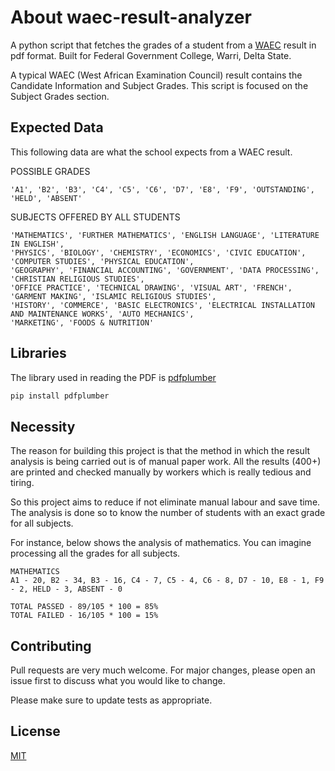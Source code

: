 # About waec-result-analyzer


A python script that fetches the grades of a student from a [WAEC](https://www.waecdirect.org/) result in pdf format.
Built for Federal Government College, Warri, Delta State. 

A typical WAEC (West African Examination Council) result contains the Candidate Information and Subject Grades. This script is focused on the Subject Grades section.

## Expected Data
This following data are what the school expects from a WAEC result.

POSSIBLE GRADES

    'A1', 'B2', 'B3', 'C4', 'C5', 'C6', 'D7', 'E8', 'F9', 'OUTSTANDING', 'HELD', 'ABSENT'

SUBJECTS OFFERED BY ALL STUDENTS

    'MATHEMATICS', 'FURTHER MATHEMATICS', 'ENGLISH LANGUAGE', 'LITERATURE IN ENGLISH',
    'PHYSICS', 'BIOLOGY', 'CHEMISTRY', 'ECONOMICS', 'CIVIC EDUCATION', 'COMPUTER STUDIES', 'PHYSICAL EDUCATION',
    'GEOGRAPHY', 'FINANCIAL ACCOUNTING', 'GOVERNMENT', 'DATA PROCESSING', 'CHRISTIAN RELIGIOUS STUDIES',
    'OFFICE PRACTICE', 'TECHNICAL DRAWING', 'VISUAL ART', 'FRENCH', 'GARMENT MAKING', 'ISLAMIC RELIGIOUS STUDIES',
    'HISTORY', 'COMMERCE', 'BASIC ELECTRONICS', 'ELECTRICAL INSTALLATION AND MAINTENANCE WORKS', 'AUTO MECHANICS',
    'MARKETING', 'FOODS & NUTRITION'


## Libraries

The library used in reading the PDF is [pdfplumber](https://github.com/jsvine/pdfplumber)

```bash
pip install pdfplumber
```
## Necessity
The reason for building this project is that the method in which the result analysis is being carried out is of manual paper work. All the results (400+) are printed and checked manually by workers which is really tedious and tiring. 

So this project aims to reduce if not eliminate manual labour and save time. The analysis is done so to know the number of students with an exact grade for all subjects.


For instance, below shows the analysis of mathematics. You can imagine processing all the grades for all subjects.
```
MATHEMATICS
A1 - 20, B2 - 34, B3 - 16, C4 - 7, C5 - 4, C6 - 8, D7 - 10, E8 - 1, F9 - 2, HELD - 3, ABSENT - 0

TOTAL PASSED - 89/105 * 100 = 85%
TOTAL FAILED - 16/105 * 100 = 15%
```


## Contributing
Pull requests are very much welcome. For major changes, please open an issue first to discuss what you would like to change.

Please make sure to update tests as appropriate.

## License
[MIT](https://choosealicense.com/licenses/mit/)
